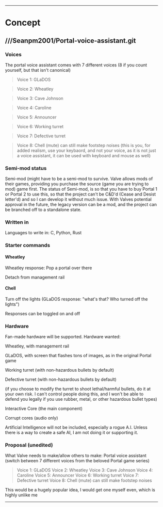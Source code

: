 
***

# Concept

## ///Seanpm2001/Portal-voice-assistant.git

### Voices

The portal voice assistant comes with 7 different voices (8 if you count yourself, but that isn't canonical)

> Voice 1: GLaDOS

> Voice 2: Wheatley

> Voice 3: Cave Johnson

> Voice 4: Caroline

> Voice 5: Announcer

> Voice 6: Working turret

> Voice 7: Defective turret

> Voice 8: Chell (mute) can still make footstep noises (this is you, for added realism, use your keybaord, and not your voice, as it is not just a voice assistant, it can be used with keyboard and mouse as well)

### Semi-mod status

Semi-mod (might have to be a semi-mod to survive. Valve allows mods of their games, providing you purchase the source (game you are trying to mod) game first. The status of Semi-mod, is so that you have to buy Portal 1 or Portal 2 to use this, so that the project can't be C&D'd (Cease and Desist letter'd) and so I can develop it without much issue. With Valves potential approval in the future, the legacy version can be a mod, and the project can be branched off to a standalone state.

### Written in

Languages to write in: C, Python, Rust

### Starter commands

#### Wheatley

Wheatley response: Pop a portal over there

Detach from management rail

#### Chell

Turn off the lights (GLaDOS response: "what's that? Who turned off the lights")

Responses can be toggled on and off

### Hardware

Fan-made hardware will be supported. Hardware wanted:

Wheatley, with management rail

GLaDOS, with screen that flashes tons of images, as in the original Portal game

Working turret (with non-hazardous bullets by default)

Defective turret (with non-hazardous bullets by default)

(if you choose to modify the turret to shoot lethal/harmful bullets, do it at your own risk. I can't control people doing this, and I won't be able to defend you legally if you use rubber, metal, or other hazardous bullet types)

Interactive Core (the main component)

Corrupt cores (audio only)

Artificial Intelligence will not be included, especially a rogue A.I. Unless there is a way to create a safe AI, I am not doing it or supporting it.

### Proposal (unedited)

What Valve needs to make/allow others to make:
Portal voice assistant (switch between 7 different voices from the beloved Portal game series)

> Voice 1: GLaDOS
> Voice 2: Wheatley
> Voice 3: Cave Johnson
> Voice 4: Caroline
> Voice 5: Announcer
> Voice 6: Working turret
> Voice 7: Defective turret
> Voice 8: Chell (mute) can still make footstep noises

This would be a hugely popular idea, I would get one myself even, which is highly unlike me

***
